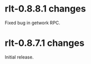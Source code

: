 rlt-0.8.8.1 changes
===================
Fixed bug in getwork RPC.

rlt-0.8.7.1 changes
===================
Initial release.
